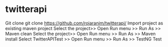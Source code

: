 # twitterapi
Git clone git clone https://github.com/rojaranim/twitterapi/
Import project as existing maven project
Select the project>>  Open Run menu >> Run As >> Maven clean
Select the project>>  Open Run menu >> Run As >> Maven install
Select  TwitterAPITest >>  Open Run menu >> Run As >> TestNG Test
